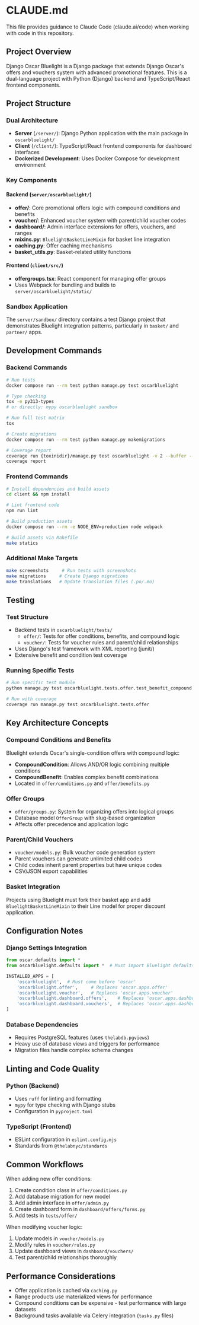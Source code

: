 # CLAUDE.md

This file provides guidance to Claude Code (claude.ai/code) when working with code in this repository.

## Project Overview

Django Oscar Bluelight is a Django package that extends Django Oscar's offers and vouchers system with advanced promotional features. This is a dual-language project with Python (Django) backend and TypeScript/React frontend components.

## Project Structure

### Dual Architecture
- **Server** (`/server/`): Django Python application with the main package in `oscarbluelight/`
- **Client** (`/client/`): TypeScript/React frontend components for dashboard interfaces
- **Dockerized Development**: Uses Docker Compose for development environment

### Key Components

#### Backend (`server/oscarbluelight/`)
- **offer/**: Core promotional offers logic with compound conditions and benefits
- **voucher/**: Enhanced voucher system with parent/child voucher codes
- **dashboard/**: Admin interface extensions for offers, vouchers, and ranges
- **mixins.py**: `BluelightBasketLineMixin` for basket line integration
- **caching.py**: Offer caching mechanisms
- **basket_utils.py**: Basket-related utility functions

#### Frontend (`client/src/`)
- **offergroups.tsx**: React component for managing offer groups
- Uses Webpack for bundling and builds to `server/oscarbluelight/static/`

### Sandbox Application
The `server/sandbox/` directory contains a test Django project that demonstrates Bluelight integration patterns, particularly in `basket/` and `partner/` apps.

## Development Commands

### Backend Commands
```bash
# Run tests
docker compose run --rm test python manage.py test oscarbluelight

# Type checking
tox -e py313-types
# or directly: mypy oscarbluelight sandbox

# Run full test matrix
tox

# Create migrations
docker compose run --rm test python manage.py makemigrations

# Coverage report
coverage run {toxinidir}/manage.py test oscarbluelight -v 2 --buffer --noinput
coverage report
```

### Frontend Commands
```bash
# Install dependencies and build assets
cd client && npm install

# Lint frontend code
npm run lint

# Build production assets
docker compose run --rm -e NODE_ENV=production node webpack

# Build assets via Makefile
make statics
```

### Additional Make Targets
```bash
make screenshots     # Run tests with screenshots
make migrations     # Create Django migrations
make translations   # Update translation files (.po/.mo)
```

## Testing

### Test Structure
- Backend tests in `oscarbluelight/tests/`
  - `offer/`: Tests for offer conditions, benefits, and compound logic
  - `voucher/`: Tests for voucher rules and parent/child relationships
- Uses Django's test framework with XML reporting (junit/)
- Extensive benefit and condition test coverage

### Running Specific Tests
```bash
# Run specific test module
python manage.py test oscarbluelight.tests.offer.test_benefit_compound

# Run with coverage
coverage run manage.py test oscarbluelight.tests.offer
```

## Key Architecture Concepts

### Compound Conditions and Benefits
Bluelight extends Oscar's single-condition offers with compound logic:
- **CompoundCondition**: Allows AND/OR logic combining multiple conditions
- **CompoundBenefit**: Enables complex benefit combinations
- Located in `offer/conditions.py` and `offer/benefits.py`

### Offer Groups
- `offer/groups.py`: System for organizing offers into logical groups
- Database model `OfferGroup` with slug-based organization
- Affects offer precedence and application logic

### Parent/Child Vouchers
- `voucher/models.py`: Bulk voucher code generation system
- Parent vouchers can generate unlimited child codes
- Child codes inherit parent properties but have unique codes
- CSV/JSON export capabilities

### Basket Integration
Projects using Bluelight must fork their basket app and add `BluelightBasketLineMixin` to their Line model for proper discount application.

## Configuration Notes

### Django Settings Integration
```python
from oscar.defaults import *
from oscarbluelight.defaults import *  # Must import Bluelight defaults

INSTALLED_APPS = [
    'oscarbluelight',  # Must come before 'oscar'
    'oscarbluelight.offer',     # Replaces 'oscar.apps.offer'
    'oscarbluelight.voucher',   # Replaces 'oscar.apps.voucher'
    'oscarbluelight.dashboard.offers',    # Replaces 'oscar.apps.dashboard.offers'
    'oscarbluelight.dashboard.vouchers',  # Replaces 'oscar.apps.dashboard.vouchers'
]
```

### Database Dependencies
- Requires PostgreSQL features (uses `thelabdb.pgviews`)
- Heavy use of database views and triggers for performance
- Migration files handle complex schema changes

## Linting and Code Quality

### Python (Backend)
- Uses `ruff` for linting and formatting
- `mypy` for type checking with Django stubs
- Configuration in `pyproject.toml`

### TypeScript (Frontend)
- ESLint configuration in `eslint.config.mjs`
- Standards from `@thelabnyc/standards`

## Common Workflows

When adding new offer conditions:
1. Create condition class in `offer/conditions.py`
2. Add database migration for new model
3. Add admin interface in `offer/admin.py`
4. Create dashboard form in `dashboard/offers/forms.py`
5. Add tests in `tests/offer/`

When modifying voucher logic:
1. Update models in `voucher/models.py`
2. Modify rules in `voucher/rules.py`
3. Update dashboard views in `dashboard/vouchers/`
4. Test parent/child relationships thoroughly

## Performance Considerations

- Offer application is cached via `caching.py`
- Range products use materialized views for performance
- Compound conditions can be expensive - test performance with large datasets
- Background tasks available via Celery integration (`tasks.py` files)
